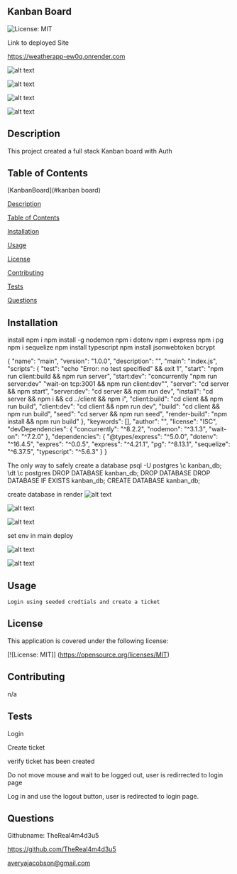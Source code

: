 ## Kanban Board

   
![License: MIT](https://img.shields.io/badge/License-MIT-yellow.svg) 

Link to deployed Site 

[https://weatherapp-ew0q.onrender.com ](https://kanbanboard-552l.onrender.com)


![alt text](image.png)

![alt text](image-1.png)

![alt text](image-2.png)

![alt text](image-3.png)

## Description 

This project created a full stack Kanban board with Auth


## Table of Contents  

[KanbanBoard](#kanban board)

[Description](#description)

[Table of Contents](#table-of-contents)

[Installation](#installation)

[Usage](#usage)

[License](#license)

[Contributing](#contributing)

[Tests](#tests)

[Questions](#questions)

  ## Installation  

install 
npm i 
npm install -g nodemon
npm i dotenv
npm i express
npm i pg
npm i sequelize
npm install typescript 
npm install jsonwebtoken bcrypt

{
  "name": "main",
  "version": "1.0.0",
  "description": "",
  "main": "index.js",
  "scripts": {
    "test": "echo \"Error: no test specified\" && exit 1",
    "start": "npm run client:build && npm run server",
    "start:dev": "concurrently \"npm run server:dev\" \"wait-on tcp:3001 && npm run client:dev\"",
    "server": "cd server && npm start",
    "server:dev": "cd server && npm run dev",
    "install": "cd server && npm i && cd ../client && npm i",
    "client:build": "cd client && npm run build",
    "client:dev": "cd client && npm run dev",
    "build": "cd client && npm run build",
    "seed": "cd server && npm run seed",
    "render-build": "npm install && npm run build"
  },
  "keywords": [],
  "author": "",
  "license": "ISC",
  "devDependencies": {
    "concurrently": "^8.2.2",
    "nodemon": "^3.1.3",
    "wait-on": "^7.2.0"
  },
  "dependencies": {
    "@types/express": "^5.0.0",
    "dotenv": "^16.4.5",
    "expres": "^0.0.5",
    "express": "^4.21.1",
    "pg": "^8.13.1",
    "sequelize": "^6.37.5",
    "typescript": "^5.6.3"
  }
}

The only way to safely create a database
psql -U postgres
\c kanban_db;
\dt
\c postgres
DROP DATABASE kanban_db;
DROP DATABASE
DROP DATABASE IF EXISTS kanban_db;
CREATE DATABASE kanban_db;

create database in render
![alt text](image-4.png)

![alt text](image-5.png)

![alt text](image-6.png)

set env in main deploy

![alt text](image-7.png)

![alt text](image-8.png)

  ## Usage  

    Login using seeded credtials and create a ticket   

   

  ## License 

  This application is covered under the following license:  

   

  [![License: MIT]] (https://opensource.org/licenses/MIT) 

   

  ## Contributing  

  n/a 

   

  ## Tests  

  Login 

  Create ticket

  verify ticket has been created

  Do not move mouse and wait to be logged out, user is redirrected to login page

  Log in and use the logout button, user is redirected to login page. 
   
  ## Questions 

  Githubname: TheReal4m4d3u5

   

  https://github.com/TheReal4m4d3u5 

   

  averyajacobson@gmail.com 


